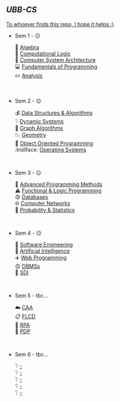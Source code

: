 ## *UBB-CS* ##

[ To whoever finds this repo, I hope it helps :) ](https://www.youtube.com/watch?v=iik25wqIuFo)

* Sem 1 - 😕 <br />

	📐  [Algebra](https://github.com/917-Truta-David/UBB-CS/tree/master/sem1/algebra) <br />
	💩  [Computational Logic](https://github.com/917-Truta-David/UBB-CS/tree/master/sem1/cl) <br />
	🔧  [Computer System Architecture](https://github.com/917-Truta-David/UBB-CS/tree/master/sem1/csa) <br />
	💻  [Fundamentals of Programming](https://github.com/917-Truta-David/UBB-CS/tree/master/sem1/fp) <br />
	 ✏️  [Analysis](https://github.com/917-Truta-David/UBB-CS/tree/master/sem1/analysis) <br />

<br />

*  Sem 2 - 😉 <br />

	💰  [Data Structures & Algorithms](https://github.com/917-Truta-David/UBB-CS/tree/master/sem2/dsa) <br />
	❔  [Dynamic Systems](https://github.com/917-Truta-David/UBB-CS/tree/master/sem2/ds) <br />
	🚊  [Graph Algorithms](https://github.com/917-Truta-David/UBB-CS/tree/master/sem2/ga) <br />
	📉  [Geometry](https://github.com/917-Truta-David/UBB-CS/tree/master/sem2/geometry) <br />
	💾  [Object Oriented Programming](https://github.com/917-Truta-David/UBB-CS/tree/master/sem2/oop) <br />
	:trollface:  [Operating Systems](https://github.com/917-Truta-David/UBB-CS/tree/master/sem2/os) <br />

<br />

*  Sem 3 - 😐 <br />

	🍞  [Advanced Programming Methods](https://github.com/917-Truta-David/UBB-CS/tree/master/sem3/apm) <br />
	⚠️   [Functional & Logic Programming](https://github.com/917-Truta-David/UBB-CS/tree/master/sem3/flp) <br />
	😡  [Databases](https://github.com/917-Truta-David/UBB-CS/tree/master/sem3/db) <br />
	🌐  [Computer Networks](https://github.com/917-Truta-David/UBB-CS/tree/master/sem3/cn) <br />
	🎲  [Probability & Statistics](https://github.com/917-Truta-David/UBB-CS/tree/master/sem3/ps) <br />

<br />

*  Sem 4 - 😐 <br />

	🏢  [Software Engineering](https://github.com/917-Truta-David/UBB-CS/tree/master/sem4/se) <br />
	🍃  [Artificial Intelligence](https://github.com/917-Truta-David/UBB-CS/tree/master/sem4/ai) <br />
	✈️   [Web Programming](https://github.com/917-Truta-David/UBB-CS/tree/master/sem4/wp) <br />
	😡  [DBMSs](https://github.com/917-Truta-David/UBB-CS/tree/master/sem4/dbms) <br />
	🍆  [SDI](https://github.com/917-Truta-David/UBB-CS/tree/master/sem4/mpp) <br />
	
<br />
	
*  Sem 5 - tbc... <br />

	☁️  [CAA](https://github.com/917-Truta-David/UBB-CS/tree/master/sem5/CAA) <br />
	📋  [FLCD](https://github.com/917-Truta-David/UBB-CS/tree/master/sem5/FLCD) <br />
	💩   [RPA](https://github.com/917-Truta-David/UBB-CS/tree/master/sem5/RPA) <br />
	👥   [PDP](https://github.com/917-Truta-David/UBB-CS/tree/master/sem5/PDP) <br />

<br />
	
*  Sem 6 - tbc... <br />


	❔  [-](https://github.com/917-Truta-David/UBB-CS/tree/master/sem4/se) <br />
	❔  [-](https://github.com/917-Truta-David/UBB-CS/tree/master/sem4/ai) <br />
	❔  [-](https://github.com/917-Truta-David/UBB-CS/tree/master/sem4/wp) <br />
	❔  [-](https://github.com/917-Truta-David/UBB-CS/tree/master/sem4/dbms) <br />
	❔  [-](https://github.com/917-Truta-David/UBB-CS/tree/master/sem4/mpp) <br />

